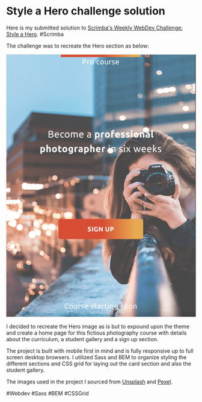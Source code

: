 # Style a Hero challenge solution

Here is my submitted solution to [Scrimba's Weekly WebDev Challenge: Style a Hero](https://scrimba.com/learn/weeklychallenge/the-weekly-web-dev-challenge-style-a-hero--coe7b4f6e89675e4ad53238f7). #Scrimba

The challenge was to recreate the Hero section as below:

![Screenshot of Hero section](images/Hero_screenshot.png)

I decided to recreate the Hero image as is but to expound upon the theme and create a home page for this fictious photography course
with details about the curriculum, a student gallery and a sign up section.

The project is built with mobile first in mind and is fully responsive up to full screen desktop browsers. I utilized Sass and BEM to
organize styling the different sections and CSS grid for laying out the card section and also the student gallery.

The images used in the project I sourced from [Unsplash](https://unsplash.com/) and [Pexel](https://www.pexels.com/).

#Webdev #Sass #BEM #CSSGrid
